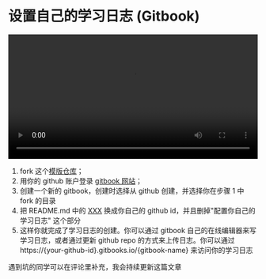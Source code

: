 # 设置自己的学习日志 (Gitbook)

<video style="width:100%" controls>
  <source src="http://7xslga.com1.z0.glb.clouddn.com/jsmagic-gitbook.mp4" type="video/mp4">
  Your browser does not support HTML5 video.
</video>


1. fork 这个[模版仓库](https://github.com/Mr-Wiredancer/jsmagic-learning-log)；
2. 用你的 github 账户登录 [gitbook 网站](gitbook.com)；
3. 创建一个新的 gitbook，创建时选择从 github 创建，并选择你在步骤 1 中 fork 的目录
4. 把 README.md 中的 [XXX](https://github.com/xxx) 换成你自己的 github id，并且删掉"配置你自己的学习日志" 这个部分
5. 这样你就完成了学习日志的创建。你可以通过 gitbook 自己的在线编辑器来写学习日志，或者通过更新 github repo 的方式来上传日志。你可以通过 https://{your-github-id}.gitbooks.io/{gitbook-name} 来访问你的学习日志

遇到坑的同学可以在评论里补充，我会持续更新这篇文章
